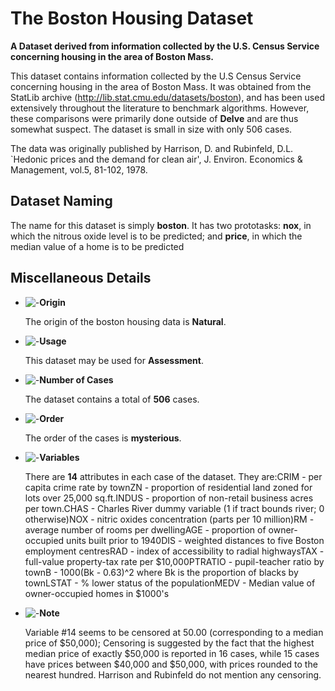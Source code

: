# The Boston Housing Dataset

**A Dataset derived from information collected by the U.S. Census Service concerning housing in the area of Boston Mass.**



This dataset contains information collected by the U.S Census Service concerning housing in the area of Boston Mass. It was obtained from the StatLib archive (http://lib.stat.cmu.edu/datasets/boston), and has been used extensively throughout the literature to benchmark algorithms. However, these comparisons were primarily done outside of **Delve** and are thus somewhat suspect. The dataset is small in size with only 506 cases.

The data was originally published by Harrison, D. and Rubinfeld, D.L. `Hedonic prices and the demand for clean air', J. Environ. Economics & Management, vol.5, 81-102, 1978.

## Dataset Naming

The name for this dataset is simply **boston**. It has two prototasks: **nox**, in which the nitrous oxide level is to be predicted; and **price**, in which the median value of a home is to be predicted



## Miscellaneous Details

- ![-](https://www.cs.toronto.edu/~delve/images/pi_tri.gif)**Origin**

  The origin of the boston housing data is **Natural**.

- ![-](https://www.cs.toronto.edu/~delve/images/pi_tri.gif)**Usage**

  This dataset may be used for **Assessment**.

- ![-](https://www.cs.toronto.edu/~delve/images/pi_tri.gif)**Number of Cases**

  The dataset contains a total of **506** cases.

- ![-](https://www.cs.toronto.edu/~delve/images/pi_tri.gif)**Order**

  The order of the cases is **mysterious**.

- ![-](https://www.cs.toronto.edu/~delve/images/pi_tri.gif)**Variables**

  There are **14** attributes in each case of the dataset. They are:CRIM - per capita crime rate by townZN - proportion of residential land zoned for lots over 25,000 sq.ft.INDUS - proportion of non-retail business acres per town.CHAS - Charles River dummy variable (1 if tract bounds river; 0 otherwise)NOX - nitric oxides concentration (parts per 10 million)RM - average number of rooms per dwellingAGE - proportion of owner-occupied units built prior to 1940DIS - weighted distances to five Boston employment centresRAD - index of accessibility to radial highwaysTAX - full-value property-tax rate per $10,000PTRATIO - pupil-teacher ratio by townB - 1000(Bk - 0.63)^2 where Bk is the proportion of blacks by townLSTAT - % lower status of the populationMEDV - Median value of owner-occupied homes in $1000's

- ![-](https://www.cs.toronto.edu/~delve/images/pi_tri.gif)**Note**

  Variable #14 seems to be censored at 50.00 (corresponding to a median price of $50,000); Censoring is suggested by the fact that the highest median price of exactly $50,000 is reported in 16 cases, while 15 cases have prices between $40,000 and $50,000, with prices rounded to the nearest hundred. Harrison and Rubinfeld do not mention any censoring.